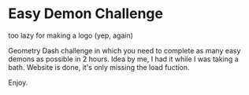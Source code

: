 # Easy Demon Challenge

too lazy for making a logo (yep, again)

Geometry Dash challenge in which you need to complete as many easy demons as possible in 2 hours. Idea by me, I had it while I was taking a bath. Website is done, it's only missing the load fuction.

Enjoy.